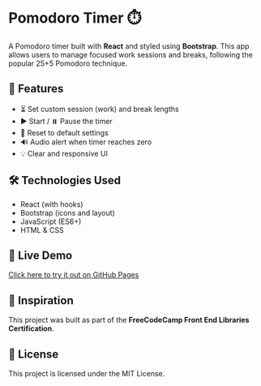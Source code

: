 # Pomodoro Timer ⏱️

A Pomodoro timer built with **React** and styled using **Bootstrap**. This app allows users to manage focused work sessions and breaks, following the popular 25+5 Pomodoro technique.

## 🎯 Features

- ⏳ Set custom session (work) and break lengths
- ▶️ Start / ⏸️ Pause the timer
- 🔁 Reset to default settings
- 🔊 Audio alert when timer reaches zero
- 💡 Clear and responsive UI

## 🛠️ Technologies Used

- React (with hooks)
- Bootstrap (icons and layout)
- JavaScript (ES6+)
- HTML & CSS

## 🚀 Live Demo

[Click here to try it out on GitHub Pages](https://egidee.github.io/pomodoro-timer-/)



## 🧠 Inspiration

This project was built as part of the **FreeCodeCamp Front End Libraries Certification**.

## 📄 License

This project is licensed under the MIT License.
